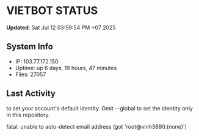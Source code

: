 # VIETBOT STATUS
**Updated**: Sat Jul 12 03:59:54 PM +07 2025

## System Info
- IP: 103.77.172.150
- Uptime: up 6 days, 19 hours, 47 minutes
- Files: 27057

## Last Activity

to set your account's default identity.
Omit --global to set the identity only in this repository.

fatal: unable to auto-detect email address (got 'root@vinh3690.(none)')

